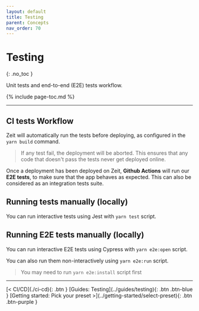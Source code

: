 ```yaml
---
layout: default
title: Testing
parent: Concepts
nav_order: 70
---
```


# Testing
{: .no_toc }

<div class="code-example" markdown="1">
Unit tests and end-to-end (E2E) tests workflow.
</div>

{% include page-toc.md %}

---

## CI tests Workflow

Zeit will automatically run the tests before deploying, as configured in the `yarn build` command.

> If any test fail, the deployment will be aborted. This ensures that any code that doesn't pass the tests never get deployed online.

Once a deployment has been deployed on Zeit, **Github Actions** will run our **E2E tests**, to make sure that the app behaves as expected.
This can also be considered as an integration tests suite.

## Running tests manually (locally)
You can run interactive tests using Jest with `yarn test` script.

## Running E2E tests manually (locally)
You can run interactive E2E tests using Cypress with `yarn e2e:open` script.

You can also run them non-interactively using `yarn e2e:run` script.

> You may need to run `yarn e2e:install` script first

---

<div class="pagination-section">
    <span class="fs-4" markdown="1">
    [< CI/CD](./ci-cd){: .btn }
    </span>
    <span class="fs-4" markdown="1">
    [Guides: Testing](../guides/testing){: .btn .btn-blue }
    </span>
    <span class="fs-4" markdown="1">
    [Getting started: Pick your preset >](../getting-started/select-preset){: .btn .btn-purple }
    </span>
</div>
